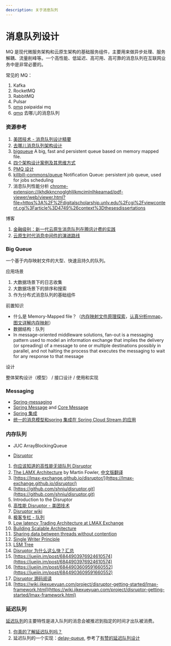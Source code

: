```yaml
---
description: 关于消息队列
---
```


# 消息队列设计

MQ 是现代微服务架构和云原生架构的基础服务组件，主要用来做异步处理、服务解耦、流量削峰等。一个高性能、低延迟、高可用、高可靠的消息队列在互联网业务中是非常必要的。

常见的 MQ：

1. Kafka
2. RocketMQ
3. RabbitMQ
4. Pulsar
5. [pmq](https://github.com/ppdaicorp/pmq) paipaidai mq
6. [qmq](https://github.com/qunarcorp/qmq)  去哪儿的消息队列



### 资源参考

1. [美团技术 - 消息队列设计精要](https://tech.meituan.com/2016/07/01/mq-design.html)
2. [去哪儿消息队列架构设计](https://github.com/qunarcorp/qmq/blob/master/docs/cn/arch.md)
3. [bigqueue](https://github.com/bulldog2011/bigqueue) A big, fast and persistent queue based on memory mapped file.
4. [四个架构设计案例及其思维方式](https://mp.weixin.qq.com/s/5e-yC0r18FZ04vMvGxIL-w)
5. [PMQ 设计](https://github.com/ppdaicorp/pmq/wiki/PMQ%E8%AE%BE%E8%AE%A1)
6. [killbill-commons/queue](https://github.com/killbill/killbill-commons/tree/master/queue)  Notification Queue: persistent job queue, used for jobs scheduling
7. 消息队列性能分析 [chrome-extension://ikhdkkncnoglghljlkmcimlnlhkeamad/pdf-viewer/web/viewer.html?file=https%3A%2F%2Fdigitalscholarship.unlv.edu%2Fcgi%2Fviewcontent.cgi%3Farticle%3D4749%26context%3Dthesesdissertations](chrome-extension://ikhdkkncnoglghljlkmcimlnlhkeamad/pdf-viewer/web/viewer.html?file=https%3A%2F%2Fdigitalscholarship.unlv.edu%2Fcgi%2Fviewcontent.cgi%3Farticle%3D4749%26context%3Dthesesdissertations)

博客

1. [金融级别：新一代云原生消息队列在腾讯计费的实践](https://cloud.tencent.com/developer/salon/live-1253?channel=hlwjgs)
2. [云原生时代消息中间件的演进路线](https://www.infoq.cn/article/XJHaDxGKIRL3AtvWPx5c)



### Big Queue

一个基于内存映射文件的大型、快速且持久的队列。

应用场景

1. 大数据场景下的日志收集
2. 大数据场景下的排序和搜索
3. 作为分布式消息队列的基础组件

前置知识

* 什么是 Memory-Mapped file？（[内存映射文件原理探索](https://blog.csdn.net/mg0832058/article/details/5890688)，[认真分析mmap](https://www.cnblogs.com/huxiao-tee/p/4660352.html)，[图文详解内存映射](https://www.jianshu.com/p/719fc4758813)）
* 数据结构：队列
* In message-oriented middleware solutions, fan-out is a messaging pattern used to model an information exchange that implies the delivery \(or spreading\) of a message to one or multiple destinations possibly in parallel, and not halting the process that executes the messaging to wait for any response to that message

设计

整体架构设计（模型） / 接口设计 / 使用和实现



### Messaging

* [Spring-messaging](https://github.com/spring-projects/spring-framework/tree/master/spring-messaging)
* [Spring Message](https://docs.spring.io/spring-integration/reference/html/message.html) and  [Core Message](https://docs.spring.io/spring-integration/reference/html/core.html#spring-integration-core-messaging)
* [Spring 集成](https://docs.spring.io/spring-integration/reference/html/index.html)
* [统一的消息模型和spring 集成在 Spring Cloud Stream 的应用](https://fangjian0423.github.io/2019/04/03/spring-cloud-stream-intro/)

### 内存队列

* JUC ArrayBlockingQueue



* [Disruptor](https://lmax-exchange.github.io/disruptor/)

1. [你应该知道的高性能无锁队列 Disruptor](https://juejin.im/post/5b5f10d65188251ad06b78e3)
2. [The LAMX Architecture](https://martinfowler.com/articles/lmax.html) by Martin Fowler, [中文版翻译](http://ifeve.com/lmax/)
3. [https://lmax-exchange.github.io/disruptor/](https://lmax-exchange.github.io/disruptor/)
4. [https://github.com/shniu/disruptor.git](https://github.com/shniu/disruptor.git)
5. Introduction to the Disruptor
6. [高性能 Disruptor - 美团技术](https://tech.meituan.com/2016/11/18/disruptor.html)
7. [Disruptor wiki](https://github.com/LMAX-Exchange/disruptor/wiki/Introduction)
8. [极客专栏 - 队列](https://time.geekbang.org/column/article/41330)
9. [Low latency Trading Architecture at LMAX Exchange](https://www.infoq.com/presentations/lmax-trading-architecture/)
10. [Building Scalable Architecture](https://medium.com/koinex-crunch/building-scalable-architecture-85ea199aec67)
11. [Sharing data between threads without contention](http://ifeve.com/sharing-data-among-threads-without-contention-2/)
12. [Single Writer Principle](https://mechanical-sympathy.blogspot.com/2011/09/single-writer-principle.html)
13. [LSM Tree](https://medium.com/swlh/log-structured-merge-trees-9c8e2bea89e8)
14. [Disruptor 为什么这么快？](http://ifeve.com/locks-are-bad/)[汇总](https://coolshell.cn/articles/9169.html)
15. [https://juejin.im/post/6844903976924610574](https://juejin.im/post/6844903976924610574)
16. [https://juejin.im/post/6844903609591660552](https://juejin.im/post/6844903609591660552)
17. [Disruptor 源码阅读](https://coderbee.net/index.php/open-source/20130812/400)
18. [https://wiki.jikexueyuan.com/project/disruptor-getting-started/lmax-framework.html](https://wiki.jikexueyuan.com/project/disruptor-getting-started/lmax-framework.html)

### 延迟队列

[延迟队列](https://medium.com/@cheukfung/redis%E5%BB%B6%E8%BF%9F%E9%98%9F%E5%88%97-c940850a264f)的主要特性是进入队列的消息会被推迟到指定的时间才出队被消费。

1. [你真的了解延迟队列吗？](https://juejin.im/post/6844903651685711885)
2. 延迟队列的一个实现：[delay-queue](https://github.com/ouqiang/delay-queue), 参考了[有赞的延迟队列设计](https://tech.youzan.com/queuing_delay/)


